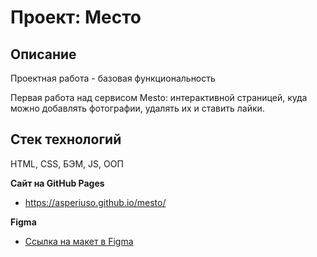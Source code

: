 # Проект: Место

## Описание
Проектная работа - базовая функциональность

Первая работа над сервисом Mesto: интерактивной страницей, куда можно добавлять фотографии, удалять их и ставить лайки.


## Стек технологий
HTML, CSS, БЭМ, JS, ООП

**Сайт на GitHub Pages**

* https://asperiuso.github.io/mesto/

**Figma**

* [Ссылка на макет в Figma](https://www.figma.com/file/2cn9N9jSkmxD84oJik7xL7/JavaScript.-Sprint-4?node-id=0%3A1)


